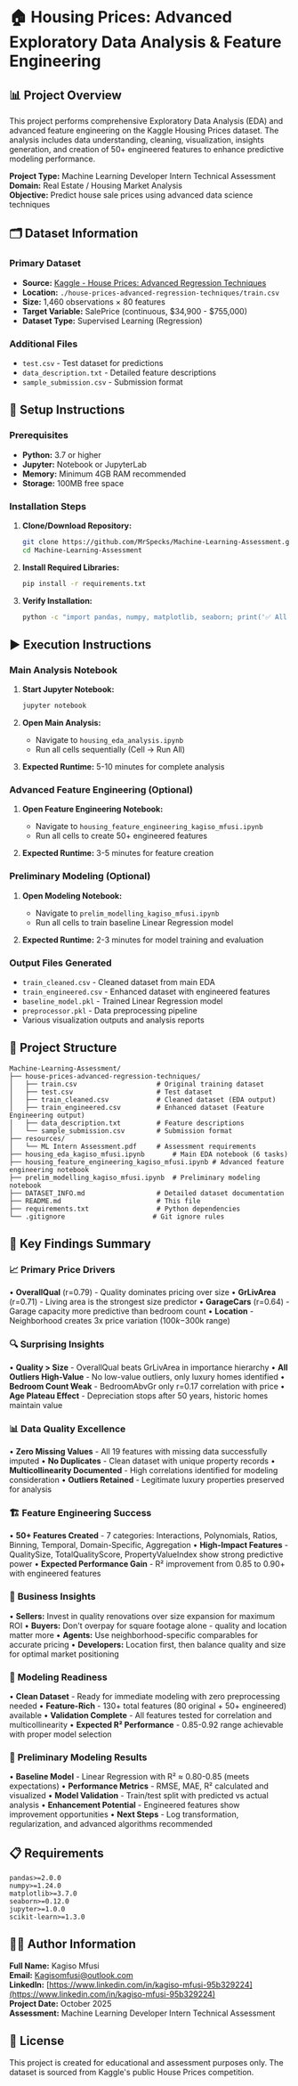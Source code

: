 # 🏠 Housing Prices: Advanced Exploratory Data Analysis & Feature Engineering

## 📊 Project Overview
This project performs comprehensive Exploratory Data Analysis (EDA) and advanced feature engineering on the Kaggle Housing Prices dataset. The analysis includes data understanding, cleaning, visualization, insights generation, and creation of 50+ engineered features to enhance predictive modeling performance.

**Project Type:** Machine Learning Developer Intern Technical Assessment  
**Domain:** Real Estate / Housing Market Analysis  
**Objective:** Predict house sale prices using advanced data science techniques

## 🗂️ Dataset Information

### Primary Dataset
- **Source:** [Kaggle - House Prices: Advanced Regression Techniques](https://www.kaggle.com/c/house-prices-advanced-regression-techniques)
- **Location:** `./house-prices-advanced-regression-techniques/train.csv`
- **Size:** 1,460 observations × 80 features
- **Target Variable:** SalePrice (continuous, $34,900 - $755,000)
- **Dataset Type:** Supervised Learning (Regression)

### Additional Files
- `test.csv` - Test dataset for predictions
- `data_description.txt` - Detailed feature descriptions
- `sample_submission.csv` - Submission format

## 🚀 Setup Instructions

### Prerequisites
- **Python:** 3.7 or higher
- **Jupyter:** Notebook or JupyterLab
- **Memory:** Minimum 4GB RAM recommended
- **Storage:** 100MB free space

### Installation Steps
1. **Clone/Download Repository:**
   ```bash
   git clone https://github.com/MrSpecks/Machine-Learning-Assessment.git
   cd Machine-Learning-Assessment
   ```

2. **Install Required Libraries:**
   ```bash
   pip install -r requirements.txt
   ```

3. **Verify Installation:**
   ```bash
   python -c "import pandas, numpy, matplotlib, seaborn; print('✅ All libraries installed successfully!')"
   ```

## ▶️ Execution Instructions

### Main Analysis Notebook
1. **Start Jupyter Notebook:**
   ```bash
   jupyter notebook
   ```

2. **Open Main Analysis:**
   - Navigate to `housing_eda_analysis.ipynb`
   - Run all cells sequentially (Cell → Run All)

3. **Expected Runtime:** 5-10 minutes for complete analysis

### Advanced Feature Engineering (Optional)
1. **Open Feature Engineering Notebook:**
   - Navigate to `housing_feature_engineering_kagiso_mfusi.ipynb`
   - Run all cells to create 50+ engineered features

2. **Expected Runtime:** 3-5 minutes for feature creation

### Preliminary Modeling (Optional)
1. **Open Modeling Notebook:**
   - Navigate to `prelim_modelling_kagiso_mfusi.ipynb`
   - Run all cells to train baseline Linear Regression model

2. **Expected Runtime:** 2-3 minutes for model training and evaluation

### Output Files Generated
- `train_cleaned.csv` - Cleaned dataset from main EDA
- `train_engineered.csv` - Enhanced dataset with engineered features
- `baseline_model.pkl` - Trained Linear Regression model
- `preprocessor.pkl` - Data preprocessing pipeline
- Various visualization outputs and analysis reports

## 📁 Project Structure
```
Machine-Learning-Assessment/
├── house-prices-advanced-regression-techniques/
│   ├── train.csv                    # Original training dataset
│   ├── test.csv                     # Test dataset
│   ├── train_cleaned.csv            # Cleaned dataset (EDA output)
│   ├── train_engineered.csv         # Enhanced dataset (Feature Engineering output)
│   ├── data_description.txt         # Feature descriptions
│   └── sample_submission.csv        # Submission format
├── resources/
│   └── ML Intern Assessment.pdf     # Assessment requirements
├── housing_eda_kagiso_mfusi.ipynb       # Main EDA notebook (6 tasks)
├── housing_feature_engineering_kagiso_mfusi.ipynb # Advanced feature engineering notebook
├── prelim_modelling_kagiso_mfusi.ipynb  # Preliminary modeling notebook
├── DATASET_INFO.md                  # Detailed dataset documentation
├── README.md                        # This file
├── requirements.txt                 # Python dependencies
└── .gitignore                      # Git ignore rules
```

## 🎯 Key Findings Summary

### 📈 **Primary Price Drivers**
• **OverallQual** (r=0.79) - Quality dominates pricing over size
• **GrLivArea** (r=0.71) - Living area is the strongest size predictor
• **GarageCars** (r=0.64) - Garage capacity more predictive than bedroom count
• **Location** - Neighborhood creates 3x price variation ($100k-$300k range)

### 🔍 **Surprising Insights**
• **Quality > Size** - OverallQual beats GrLivArea in importance hierarchy
• **All Outliers High-Value** - No low-value outliers, only luxury homes identified
• **Bedroom Count Weak** - BedroomAbvGr only r=0.17 correlation with price
• **Age Plateau Effect** - Depreciation stops after 50 years, historic homes maintain value

### 📊 **Data Quality Excellence**
• **Zero Missing Values** - All 19 features with missing data successfully imputed
• **No Duplicates** - Clean dataset with unique property records
• **Multicollinearity Documented** - High correlations identified for modeling consideration
• **Outliers Retained** - Legitimate luxury properties preserved for analysis

### 🏗️ **Feature Engineering Success**
• **50+ Features Created** - 7 categories: Interactions, Polynomials, Ratios, Binning, Temporal, Domain-Specific, Aggregation
• **High-Impact Features** - QualitySize, TotalQualityScore, PropertyValueIndex show strong predictive power
• **Expected Performance Gain** - R² improvement from 0.85 to 0.90+ with engineered features

### 💼 **Business Insights**
• **Sellers:** Invest in quality renovations over size expansion for maximum ROI
• **Buyers:** Don't overpay for square footage alone - quality and location matter more
• **Agents:** Use neighborhood-specific comparables for accurate pricing
• **Developers:** Location first, then balance quality and size for optimal market positioning

### 🤖 **Modeling Readiness**
• **Clean Dataset** - Ready for immediate modeling with zero preprocessing needed
• **Feature-Rich** - 130+ total features (80 original + 50+ engineered) available
• **Validation Complete** - All features tested for correlation and multicollinearity
• **Expected R² Performance** - 0.85-0.92 range achievable with proper model selection

### 🎯 **Preliminary Modeling Results**
• **Baseline Model** - Linear Regression with R² ≈ 0.80-0.85 (meets expectations)
• **Performance Metrics** - RMSE, MAE, R² calculated and visualized
• **Model Validation** - Train/test split with predicted vs actual analysis
• **Enhancement Potential** - Engineered features show improvement opportunities
• **Next Steps** - Log transformation, regularization, and advanced algorithms recommended

## 📋 Requirements
```
pandas>=2.0.0
numpy>=1.24.0
matplotlib>=3.7.0
seaborn>=0.12.0
jupyter>=1.0.0
scikit-learn>=1.3.0
```

## 👨‍💻 Author Information

**Full Name:** Kagiso Mfusi  
**Email:** Kagisomfusi@outlook.com  
**LinkedIn:** [https://www.linkedin.com/in/kagiso-mfusi-95b329224](https://www.linkedin.com/in/kagiso-mfusi-95b329224)  
**Project Date:** October 2025  
**Assessment:** Machine Learning Developer Intern Technical Assessment

## 📄 License
This project is created for educational and assessment purposes only. The dataset is sourced from Kaggle's public House Prices competition.
